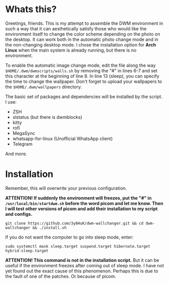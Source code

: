 # Whats this?

Greetings, friends. This is my attempt to assemble the DWM environment in such a way that it can aesthetically satisfy those who would like the environment itself to change the color scheme depending on the photo on the desktop. It can work both in the automatic photo change mode and in the non-changing desktop mode. I chose the installation option for **Arch Linux** when the main system is already running, but there is no environment.

To enable the automatic image change mode, edit the file along the way `$HOME/.dwm/dwmscripts/walls.sh` by removing the "#" in lines 6-7 and set this character at the beginning of line 8. In line 13 (sleep), you can specify the time to change the wallpaper. Don't forget to upload your wallpapers to the `$HOME/.dwm/wallpapers` directory.

The basic set of packages and dependencies will be installed by the script. I use:
- ZSH
- slstatus (but there is dwmblocks)
- kitty
- rofi
- MegaSync
- whatsapp-for-linux (Unofficial WhatsApp client)
- Telegram

And more.

# Installation
Remember, this will overwrite your previous configuration.

**ATTENTION! If suddenly the environment will freezes, put the "#" in `/usr/local/bin/startdwm.sh` before the word picom and let me know. Then I will test other versions of picom and add their installation to my script and configs.**

```
git clone https://github.com/3y6HuK/dwm-wallchanger.git && cd dwm-wallchanger && ./install.sh
```
If you do not want the computer to go into sleep mode, enter: 

```
sudo systemctl mask sleep.target suspend.target hibernate.target hybrid-sleep.target
```

**ATTENTION! This command is not in the installation script.** But it can be useful if the environment freezes after coming out of sleep mode. I have not yet found out the exact cause of this phenomenon. Perhaps this is due to the fault of one of the patches. Or because of picom.
